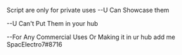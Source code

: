 Script are only for private uses
--U Can Showcase them


--U Can't Put Them in your hub

--For Any Commercial Uses Or Making it in ur hub add me SpacElectro7#8716
